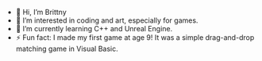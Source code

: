 - 👋 Hi, I’m Brittny
- 👀 I’m interested in coding and art, especially for games.
- 🌱 I’m currently learning C++ and Unreal Engine.
- ⚡ Fun fact: I made my first game at age 9! It was a simple drag-and-drop matching game in Visual Basic.

<!---
OkaharaB/OkaharaB is a ✨ special ✨ repository because its `README.md` (this file) appears on your GitHub profile.
You can click the Preview link to take a look at your changes.
--->
